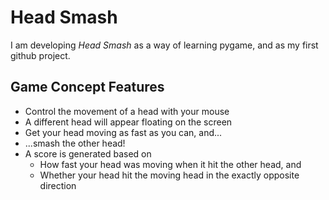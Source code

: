 # Head Smash
I am developing *Head Smash* as a way of learning pygame, and as my first github project.

## Game Concept Features
- Control the movement of a head with your mouse
- A different head will appear floating on the screen
- Get your head moving as fast as you can, and...
- ...smash the other head!
- A score is generated based on
  -  How fast your head was moving when it hit the other head, and
  -  Whether your head hit the moving head in the exactly opposite direction
